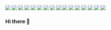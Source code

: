 <img src = "https://img.shields.io/badge/Python-3776AB?style=flat-square&logo=python&logoColor=white" />
<img src = "https://img.shields.io/badge/C%2B%2B-00599C?style=flat-square&logo=c%2B%2B&logoColor=white" /> 
<img src = "https://img.shields.io/badge/Java-ED8B00?style=flat-square&logo=java&logoColor=white" /> 
<img src = "https://img.shields.io/badge/Flutter-02569B?style=flat-square&logo=flutter&logoColor=white" /> 
<img src = "https://img.shields.io/badge/Flask-000000?style=flat-square&logo=flask&logoColor=white" /> 
<img src = "https://img.shields.io/badge/-Streamlit-F29111?style=flat-square&logo=streamlit&logoColor=white" />
<img src = "https://img.shields.io/badge/Airflow-017CEE?style=flat-square&logo=Apache%20Airflow&logoColor=white" />
<img src = "https://img.shields.io/badge/Spark-E25A1C.svg?style=flat-square&logo=apache-spark&logoColor=FFFFFF" />
<img src = "https://img.shields.io/badge/TensorFlow-FF6F00?style=flat-square&logo=tensorflow&logoColor=white" />
<img src = "https://img.shields.io/badge/scikit--learn-%23F7931E.svg?style=flat-square&logo=scikit-learn&logoColor=white" />
<img src = "https://img.shields.io/badge/PyTorch-%23EE4C2C.svg?style=flat-square&logo=PyTorch&logoColor=white" />
<img src = "https://img.shields.io/badge/Keras-%23D00000.svg?style=flat-square&logo=Keras&logoColor=white" />
<img src = "https://img.shields.io/badge/docker-%230db7ed.svg?style=flat-square&logo=docker&logoColor=white" />
<img src = "https://img.shields.io/badge/Amazon_AWS-232F3E?style=flat-square&logo=amazon-aws&logoColor=white" />
<img src = "https://img.shields.io/badge/Heroku-430098?style=flat-square&logo=heroku&logoColor=white" /> <img src = "https://img.shields.io/badge/Linux-FCC624?style=flat-square&logo=linux&logoColor=black" />

### Hi there 👋

<!--
**yeyewangwang/yeyewangwang** is a ✨ _special_ ✨ repository because its `README.md` (this file) appears on your GitHub profile.

Here are some ideas to get you started:

- 🔭 I’m currently working on ...
- 🌱 I’m currently learning ...
- 👯 I’m looking to collaborate on ...
- 🤔 I’m looking for help with ...
- 💬 Ask me about ...
- 📫 How to reach me: ...
- 😄 Pronouns: ...
- ⚡ Fun fact: ...
-->

